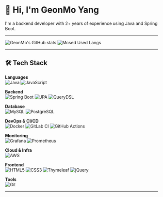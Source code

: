 # 👋 Hi, I'm GeonMo Yang
I'm a backend developer with 2+ years of experience using Java and Spring Boot.

---
![GeonMo's GitHub stats](https://github-readme-stats.vercel.app/api?username=ge0nmo&show_icons=true&theme=radical)
![Mosed Used Langs](https://github-readme-stats.vercel.app/api/top-langs/?username=ge0nmo&layout=compact&theme=radical)

---

## 🛠️ Tech Stack

**Languages**  
![Java](https://img.shields.io/badge/Java-007396?style=flat-square&logo=java&logoColor=white)
![JavaScript](https://img.shields.io/badge/JavaScript-F7DF1E?style=flat-square&logo=javascript&logoColor=black)


**Backend**  
![Spring Boot](https://img.shields.io/badge/SpringBoot-6DB33F?style=flat-square&logo=springboot&logoColor=white)
![JPA](https://img.shields.io/badge/JPA-59666C?style=flat-square)
![QueryDSL](https://img.shields.io/badge/QueryDSL-4B8BBE?style=flat-square)

**Database**  
![MySQL](https://img.shields.io/badge/MySQL-4479A1?style=flat-square&logo=mysql&logoColor=white)
![PostgreSQL](https://img.shields.io/badge/Redis-DC382D?style=flat-square&logo=redis&logoColor=white)

**DevOps & CI/CD**  
![Docker](https://img.shields.io/badge/Docker-2496ED?style=flat-square&logo=docker&logoColor=white)
![GitLab CI](https://img.shields.io/badge/GitLab_CI-FC6D26?style=flat-square&logo=gitlab&logoColor=white)
![GitHub Actions](https://img.shields.io/badge/GitHub_Actions-2088FF?style=flat-square&logo=githubactions&logoColor=white)

**Monitoring**  
![Grafana](https://img.shields.io/badge/Grafana-F46800?style=flat-square&logo=grafana&logoColor=white)
![Prometheus](https://img.shields.io/badge/Prometheus-E6522C?style=flat-square&logo=prometheus&logoColor=white)

**Cloud & Infra**  
![AWS](https://img.shields.io/badge/AWS-232F3E?style=flat-square&logo=amazonaws&logoColor=white)

**Frontend**  
![HTML5](https://img.shields.io/badge/HTML5-E34F26?style=flat-square&logo=html5&logoColor=white)
![CSS3](https://img.shields.io/badge/CSS3-1572B6?style=flat-square&logo=css3&logoColor=white)
![Thymeleaf](https://img.shields.io/badge/Thymeleaf-005F0F?style=flat-square)
![jQuery](https://img.shields.io/badge/jQuery-0769AD?style=flat-square&logo=jquery&logoColor=white)

**Tools**  
![Git](https://img.shields.io/badge/Git-F05032?style=flat-square&logo=git&logoColor=white)

---
